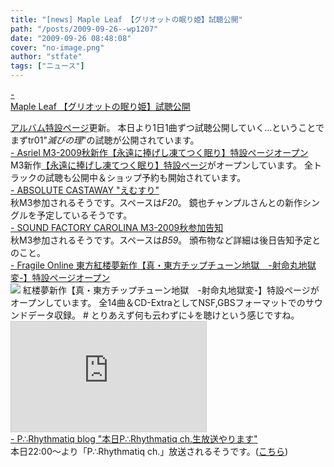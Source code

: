 ```yaml
---
title: "[news] Maple Leaf 【グリオットの眠り姫】試聴公開"
path: "/posts/2009-09-26--wp1207"
date: "2009-09-26 08:48:08"
cover: "no-image.png"
author: "stfate"
tags: ["ニュース"]
---
```


<style type="text/css">
<!--
p {white-space: pre-wrap};
-->
</style>

<a class="topics" href="http://shimotsukin.com/" target="_blank">- Maple Leaf 【グリオットの眠り姫】試聴公開</a>
<div class="news"><a href="http://www.team-e.co.jp/sp/griotte/" target="_blank">アルバム特設ページ</a>更新。
本日より1日1曲ずつ試聴公開していく…ということでまずtr01"<em>滅びの理</em>"の試聴が公開されています。</div>
<a class="topics" href="http://www.asriel.jp/m/" target="_blank">- Asriel M3-2009秋新作【永遠に捧げし凍てつく眠り】特設ページオープン</a>
<div class="news">M3新作<a href="http://www.asriel.jp/m/9th/" target="_blank">【永遠に捧げし凍てつく眠り】特設ページ</a>がオープンしています。
全トラックの試聴も公開中＆ショップ予約も開始されています。</div>
<a class="topics" href="http://shule-aroon.jugem.jp/" target="_blank">- ABSOLUTE CASTAWAY "えむすり"</a>
<div class="news">秋M3参加されるそうです。スペースは<em>F20</em>。
鏡也チャンプルさんとの新作シングルを予定しているそうです。</div>
<a class="topics" href="http://carolina.web.infoseek.co.jp/" target="_blank">- SOUND FACTORY CAROLINA M3-2009秋参加告知</a>
<div class="news">秋M3参加されるそうです。スペースは<em>B59</em>。
頒布物など詳細は後日告知予定とのこと。</div>
<a class="topics" href="http://www.shinsekai.co.uk/fragile/" target="_blank">- Fragile Online 東方紅楼夢新作【真・東方チップチューン地獄　-射命丸地獄変-】特設ページオープン</a>
<div class="news"><a href="http://www.shinsekai.co.uk/fragile/" target="_blank"><img src="http://www.shinsekai.co.uk/fragile/images/Jigoku2Banner400.jpg"></a>
紅楼夢新作【真・東方チップチューン地獄　-射命丸地獄変-】特設ページがオープンしています。
全14曲＆CD-ExtraとしてNSF,GBSフォーマットでのサウンドデータ収録。
# とりあえず何も云わずに↓を聴けという感じですね。
<iframe width="312" height="176" src="http://ext.nicovideo.jp/thumb/sm8339826" scrolling="no" style="border:solid 1px #CCC;" frameborder="0"><a href="http://www.nicovideo.jp/watch/sm8339826">【ニコニコ動画】【東方アレンジ】真・東方チップチューン地獄-射命丸地獄変-</a></iframe></div>
<a class="topics" href="http://prq.blog44.fc2.com/" target="_blank">- P∴Rhythmatiq blog "本日P∴Rhythmatiq ch.生放送やります"</a>
<div class="news">本日22:00～より「P∴Rhythmatiq ch.」放送されるそうです。(<a href="http://www.ustream.tv/channel/P-Rhythmatiq" target="_blank">こちら</a>)</div>
